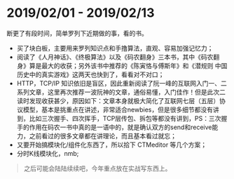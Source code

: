# 2019/02/01 - 2019/02/13
断更了有段时间，简单罗列下近期做的事，看的书。

* 买了块白板，主要用来罗列知识点和手撸算法，直观、容易加强记忆力；
* 阅读了《人月神话》、《终极算法》以及《码农翻身》三本书，其中《码农翻身》算是最大的收获；另外该书中推荐的《陈寅恪与傅斯年》和《潜规则 中国历史中的真实游戏》这两天也快到了，看看对不对口；
* HTTP，TCP/IP 知识依旧是盲区，因此重新阅读了阮一峰的互联网入门一、二系列文章，这里再次推荐一波阮神的文章，通俗易懂，入门佳作！但是此次二读时发现收获甚少，原因如下：文章本身就极大简化了互联网七层（五层）协议模型，基本是挑重点在讲述，非常适合newbies，但是很多细节都没有讲到，比如三次握手、四次挥手，TCP层传包、拆包等都没有讲到，PS：三次握手的作用在码农一书中真的是一语中的，就是确认双方的send和receive能力，之前看过的很多文章都在讲理论，而且基本看过就忘；
* 又要开始搞模块化/组件化东西了，所以拾下 CTMeditor 等几个方案；
* 分时K线模块化，nmb;

> 之后可能会陆陆续续吧，今年重点放在实战写东西上。
